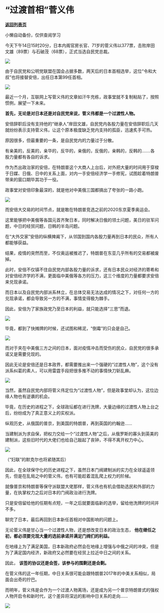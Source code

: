# “过渡首相”菅义伟

[**返回列表页**](/gzh/政事堂2019)

小懒自动备份，仅供查阅学习

今天下午14日15时20分，日本内阁官房长官、71岁的菅义伟以377票，击败岸田文雄（89票）与石破茂（68票），正式当选自民党总裁。

  

![](https://mmbiz.qpic.cn/mmbiz_png/VibQR9B4PHqPmERr7qFgdSwfPSDUYvqO2CfOibc5BpdWdSe2qSv7l7FUzcBo5AKeBeFFlWS9J2E76lamPFh7lYQw/640?wx_fmt=png)

  

由于自民党和公明党联盟在国会占据多数，两天后的日本首相选举，这位“令和大叔”也将接替安倍，出任日本第99任首相。  

  

![](https://mmbiz.qpic.cn/mmbiz_jpg/b2YlTLuGbKDlNuIM02VibJayhiaVICuerBANQ4NNfJmFzibs6TuOwD4jpGdeACtKeVsFjHbYKvNGY80ibox2ZRqcVQ/640?wx_fmt=jpeg)

  

最近一个月，互联网上写菅义伟的文章如汗牛充栋，政事堂就不复制粘贴了，按照惯例，展望一下未来。

  

 **首先，无论是对日本还是对自民党来说，菅义伟都是一个过渡性人物。**

  

安倍辞职后没有支持他的“继承人”岸田文雄，自民党内各股力量在安倍辞职后几天就纷纷表示支持菅义伟，让这个原本极度缺乏党内支持的孤臣，迅速炙手可热。

  

原因很多，但最重要的一条，是自民党内的力量过于分散。

  

有亲美的，反美的，亲华的，反华的，亲俄的，反俄的，亲韩的，反韩的.......各股力量都有各自的诉求。

  

作为杰出政治家的安倍，在特朗普这个大商人上台后，对外把大量的时间用于穿梭于日媒、日俄、日中的关系上面，对内一手安倍经济学一手修宪，试图趁着特朗普带来的窗口期毕其功于一役。  

  

政事堂对安倍印象最深的，就是他对中美俄三国都搞出了夸张的一路小跑。  

  

![](https://mmbiz.qpic.cn/mmbiz_jpg/rxhS23yu8cPLPX1ggjMkNibialXOANVaDCuhOuiaCxsC3JBgXITYoh4LWeFBhvicicZThprKKUPovD9ib1QcU0SVKz3Q/640?wx_fmt=jpeg)

  

而安倍大交易的时间节点，就是敢在特朗普竞选之前的2020东京夏季奥运会。

  

这里能够把中美俄等各国元首齐聚日本，同时解决日俄的领土问题，美日的驻军问题，中日的经贸问题，日韩的半岛问题。

  

在“大外交家”安倍的纵横捭阖下，从邻国到国内各股力量再到日本的民众，所有人都能够获益。

  

结果，疫情的突然而至，不仅奥运被推迟了，特朗普在东亚几乎所有的交易都被废掉。

  

此时，安倍不仅镇不住自民党内部各股力量的诉求，还有日本民众对经济的寄希和对安倍经济学的不满，更面临中美俄等各方的压力，这三个维度的力量都要求安倍来兑现承诺。

  

而日本以及自民党内部派系林立，在总体交易无法达成的情况之下，对任何一方的兑现承诺，都会导致另一方的不满，事情变得极为棘手。

  

因此，安倍为了家族政党乃至日本的利益，就只能选择“三思”而退。

  

![](https://mmbiz.qpic.cn/mmbiz_jpg/rxhS23yu8cPLPX1ggjMkNibialXOANVaDCdumtByicsqIJ9pyRx6XyKcicKeg8UolISAPDJiaiaWXwR1tVwyVQ3dyRjA/640?wx_fmt=jpeg)

  

毕竟，都到了快摊牌的时候，还试图和稀泥，“倒霉”的只会是自己。  

  

![](https://mmbiz.qpic.cn/mmbiz_jpg/rxhS23yu8cPLPX1ggjMkNibialXOANVaDCL784icTs3yODhVcicjxWYU5QIwIM2vlicdTac4L93HnhQzlh5qicmC59Ng/640?wx_fmt=jpeg)

  

而对于夹在中美俄三方之间的日本，面对疫情冲击而受伤的民众，自民党的很多承诺又是需要兑现的。

  

因此无论是安倍还是日本政界，都需要推出来一个强硬的“过渡性人物”，这个没有派系纠葛的素人，可以用雷霆手段把很多推不动的事情快刀斩乱麻。

  

![](https://mmbiz.qpic.cn/mmbiz_jpg/rxhS23yu8cPLPX1ggjMkNibialXOANVaDCglRfrAvxGUP8qe37gJTu2hrIKFtZX0OBWKT25y00mp4ic4u9prsW4iaA/640?wx_fmt=jpeg)

  

当然，虽然自民党内部将菅义伟定位为“过渡性人物”，但是政事堂却认为，这位边缘人物也有逆袭的机会。

  

毕竟，在历史的进程之下，全球政坛都在进行洗牌，大量边缘的过渡性人物上台之后，纷纷成为了真正意义上的实权派。

  

纵观历史，从俄国的普京，到美国的特朗普，再到英国的约翰逊......

  

当建制派为求自保，把权力交给一个“过渡性人物”之后，从俄罗斯的寡头到英美的建制派，这些旧时代的大佬们也给自己敲起了丧钟，不得不离开权力中心。

  

![](https://mmbiz.qpic.cn/mmbiz_jpg/rxhS23yu8cPLPX1ggjMkNibialXOANVaDCfQt28fMFQkMLhSkkTBokMWwJT8UCqxIAia9rK5O6tCoQJzUiavCE2K9A/640?wx_fmt=jpeg)

（“妇联”的默克尔也将紧随其后）  

  

因此，在全球保守化的历史进程之下，虽然日本门阀建制派的实力在全球遥遥领先，但是在乱局之中的菅义伟，也有可能趁着混乱爬上权力的阶梯。

  

就像普京和特朗普等保守派联盟大佬那样，菅义伟也有机会借助选民和外部的力量，在执掌权力之后对日本的门阀政治进行洗牌。

  

只是安倍留给他的任期有点短，一年之后就要面临新的选举，留给他洗牌的时间并不多。  

  

聊完了日本，最后再回到日本新任首相对中国影响的问题上。

  

无论菅义伟是甘心当一个过渡性人物，还是想改变日本的政治生态， **他在继任之初，都必须要兑现大量的选前承诺并满足门阀们的利益。**

  

在地缘上为了满足美国，日本新政府必然会在地缘上增强与中俄之间的冲突，但是为了满足国内经济，新政府又必然要在经贸上拉近中日之间的关系。

  

因此， **该签的协议还是会签，该参与的围剿还是会剿。**

  

在菅义伟的这一年任期，中日关系很可能会跟特朗普2017年的中美关系相似，局面会出奇的拧巴。

  

而明年，菅义伟是会作为一个过渡人物离场，还是成为另一个普京特朗普式的强权人物开启令和新时代，这个差异将深远的影响中日关系的走向......

  

![](https://mmbiz.qpic.cn/mmbiz_jpg/rxhS23yu8cPp0iaKAfe0ZsWfgGcY72o9Nror8TicrtnlDsqzY7y4Kum4fM3X0FMEGlbvm9HvZUiaETSnLt4DHNLbQ/640?wx_fmt=jpeg)

